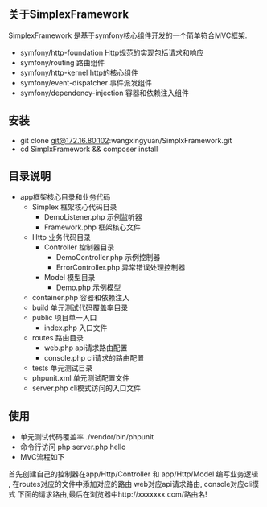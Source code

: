 
## 关于SimplexFramework

SimplexFramework 是基于symfony核心组件开发的一个简单符合MVC框架.

- symfony/http-foundation  Http规范的实现包括请求和响应
- symfony/routing  路由组件
- symfony/http-kernel  http的核心组件
- symfony/event-dispatcher  事件派发组件
- symfony/dependency-injection  容器和依赖注入组件

## 安装
- git clone git@172.16.80.102:wangxingyuan/SimplxFramework.git
- cd SimplxFramework && composer install

## 目录说明
- app框架核心目录和业务代码
    - Simplex 框架核心代码目录
        - DemoListener.php 示例监听器
        - Framework.php 框架核心文件
    - Http 业务代码目录
        -  Controller 控制器目录
            - DemoController.php 示例控制器
            - ErrorController.php 异常错误处理控制器
        -  Model 模型目录  
            -  Demo.php 示例模型
    - container.php 容器和依赖注入
    - build  单元测试代码覆盖率目录
    - public 项目单一入口
        - index.php 入口文件
    - routes 路由目录
        - web.php api请求路由配置
        - console.php cli请求的路由配置
    - tests 单元测试目录
    - phpunit.xml 单元测试配置文件
    - server.php cli模式访问的入口文件  
              
## 使用

- 单元测试代码覆盖率  ./vendor/bin/phpunit
- 命令行访问  php server.php hello
- MVC流程如下

首先创建自己的控制器在app/Http/Controller  和 app/Http/Model 编写业务逻辑 , 在routes对应的文件中添加对应的路由 web对应api请求路由, console对应cli模式
下面的请求路由,最后在浏览器中http://xxxxxxx.com/路由名!
